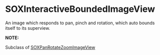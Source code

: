 # SOXInteractiveBoundedImageView
An image which responds to pan, pinch and rotation, which auto bounds itself to its superview.

**NOTE:**

Subclass of <a href="https://github.com/spagosx/Swift-Pan-Rotate-Zoom-ImageView">SOXPanRotateZoomImageView</a>
